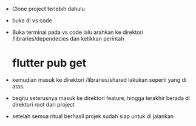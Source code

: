 - Clone project terlebih dahulu

- buka di vs code

- Buka terminal pada vs code lalu arahkan ke direktori /libraries/dependecies dan ketikkan perintah

  # flutter pub get

- kemudian masuk ke direktori /libraries/shared lakukan seperti yang di atas.

- begitu seterusnya masuk ke direktori feature, hingga terakhir berada di direktori root dari project

- setelah semua ritual berhasil projek sudah siap untuk di jalankan
